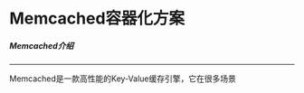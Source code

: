 Memcached容器化方案
==========================================================

##### Memcached介绍
----------------------------------------------------------

Memcached是一款高性能的Key-Value缓存引擎，它在很多场景

